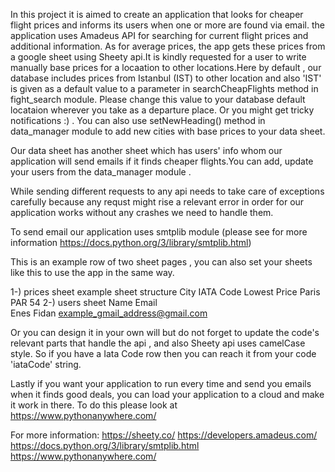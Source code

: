In this project it is aimed to create an application that looks for cheaper flight prices and informs its users when one or more are found via email.
the application uses Amadeus API for searching for current flight prices and additional information. As for average prices, the app gets these prices from a google sheet using Sheety api.It is kindly requested for a user to write manually base prices for a locaation to other locations.Here by default , our database includes prices from Istanbul (IST) to other location and also 'IST' is given as a default value to a parameter in searchCheapFlights method in fight_search module. Please change this value to your database default locataion wherever you take as a departure place.
Or you might get tricky notifications :) .
You can also use setNewHeading() method in data_manager module to add new cities with base prices to your data sheet.

Our data sheet has another sheet which has users' info whom our application will send emails if it finds cheaper flights.You can add, update your users from the data_manager module . 

While sending different requests to any api needs to take care of exceptions carefully because any requst might rise a relevant error in order for our application works without any crashes we need to handle them.

To send email our application uses smtplib module (please see for more information https://docs.python.org/3/library/smtplib.html)

This is an example row of two sheet pages , you can also set your sheets like this to use the app in the same way.

1-)    prices sheet
    example sheet structure
City	IATA Code	Lowest Price
Paris	PAR	        54
2-)
    users sheet
    Name	Email	
Enes Fidan	example_gmail_address@gmail.com	


Or you can design it in your own will but do not forget to update the code's relevant parts that handle the api , and also Sheety api uses camelCase style. So if you have a Iata Code row then you can reach it from your code 'iataCode' string. 

Lastly if you want your application to run every time and send you emails when it finds good deals, you can load your application to a cloud and make it work in there. To do this please look at https://www.pythonanywhere.com/


For more information: 
https://sheety.co/
https://developers.amadeus.com/
https://docs.python.org/3/library/smtplib.html
https://www.pythonanywhere.com/
